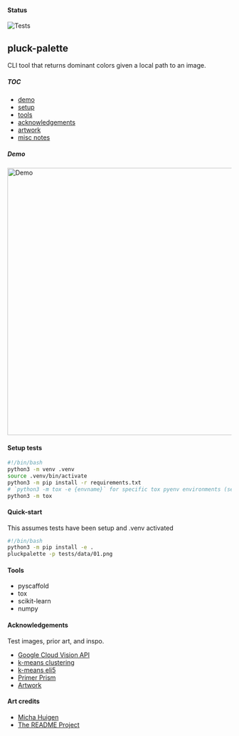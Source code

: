 #### Status

![Tests](https://github.com/figtreez/pluck-palette/actions/workflows/tests.yml/badge.svg)

## pluck-palette

CLI tool that returns dominant colors given a local path to an image.

##### TOC

- [demo](#demo)
- [setup](#setup)
- [tools](#tools)
- [acknowledgements](#acknowledgements)
- [artwork](#artwork)
- [misc notes](#misc-notes)

##### Demo

<img alt="Demo" src="https://github.com/figtreez/pluck-palette/blob/main/tests/data/demo2.gif?raw=true" width="600" />

#### Setup tests

```bash
#!/bin/bash
python3 -m venv .venv
source .venv/bin/activate
python3 -m pip install -r requirements.txt
# `python3 -m tox -e {envname}` for specific tox pyenv environments (see tox.ini)
python3 -m tox
```

#### Quick-start

This assumes tests have been setup and .venv activated

```bash
#!/bin/bash
python3 -m pip install -e .
pluckpalette -p tests/data/01.png
```

#### Tools

- pyscaffold
- tox
- scikit-learn
- numpy

#### Acknowledgements

Test images, prior art, and inspo.

- [Google Cloud Vision API](https://cloud.google.com/vision#section-2)
- [k-means clustering](https://en.wikipedia.org/wiki/K-means_clustering)
- [k-means eli5](https://www.youtube.com/watch?v=IuRb3y8qKX4)
- [Primer Prism](https://primer.style/prism/)
- [Artwork](#artwork)

#### Art credits

- [Micha Huigen](https://www.michahuigen.com/)
- [The README Project](https://github.com/readme)
